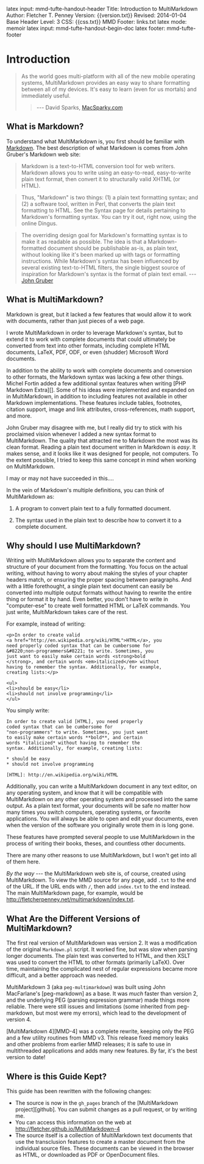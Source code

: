latex input:	mmd-tufte-handout-header
Title:	Introduction to MultiMarkdown  
Author:	Fletcher T. Penney
Version:	{{version.txt}}
Revised:	2014-01-04 
Base Header Level:	3
CSS:	{{css.txt}}
MMD Footer:	links.txt
latex mode:	memoir
latex input:	mmd-tufte-handout-begin-doc
latex footer:	mmd-tufte-footer


# Introduction #

> As the world goes multi-platform with all of the new mobile operating systems, MultiMarkdown provides an easy way to share formatting between all of my devices. It's easy to learn (even for us mortals) and immediately useful.
>> --- David Sparks, [MacSparky.com](http://MacSparky.com/)


## What is Markdown? ##

To understand what MultiMarkdown is, you first should be familiar with
[Markdown](http://daringfireball.net/projects/markdown/ "Daring Fireball:
Markdown"). The best description of what Markdown is comes from John Gruber's
Markdown web site:

> Markdown is a text-to-HTML conversion tool for web writers. Markdown
> allows you to write using an easy-to-read, easy-to-write plain text
> format, then convert it to structurally valid XHTML (or HTML).

> Thus, "Markdown" is two things: (1) a plain text formatting
> syntax; and (2) a software tool, written in Perl, that converts
> the plain text formatting to HTML. See the Syntax page for details
> pertaining to Markdown's formatting syntax. You can try it out,
> right now, using the online Dingus.

> The overriding design goal for Markdown's formatting syntax is to
> make it as readable as possible. The idea is that a Markdown-formatted
> document should be publishable as-is, as plain text, without looking
> like it's been marked up with tags or formatting instructions. While
> Markdown's syntax has been influenced by several existing
> text-to-HTML filters, the single biggest source of inspiration for
> Markdown's syntax is the format of plain text email. --- [John Gruber]

[John Gruber]: http://daringfireball.net/projects/markdown/ "Daring Fireball: Markdown"


## What is MultiMarkdown? ##

Markdown is great, but it lacked a few features that would allow it to work
with documents, rather than just pieces of a web page.

I wrote MultiMarkdown in order to leverage Markdown's syntax, but to extend it
to work with complete documents that could ultimately be converted from text
into other formats, including complete HTML documents, LaTeX, PDF, ODF, or
even (shudder) Microsoft Word documents.

In addition to the ability to work with complete documents and conversion to
other formats, the Markdown syntax was lacking a few other things. Michel
Fortin added a few additional syntax features when writing [PHP Markdown
Extra][]. Some of his ideas were implemented and expanded on in MultiMarkdown,
in addition to including features not available in other Markdown
implementations. These features include tables, footnotes, citation support,
image and link attributes, cross-references, math support, and more.

John Gruber may disagree with me, but I really did try to stick with his
proclaimed vision whenever I added a new syntax format to MultiMarkdown. The
quality that attracted me to Markdown the most was its clean format. Reading a
plain text document written in Markdown is *easy*. It makes sense, and it
looks like it was designed for people, not computers. To the extent possible,
I tried to keep this same concept in mind when working on MultiMarkdown.

I may or may not have succeeded in this....

In the vein of Markdown's multiple definitions, you can think of MultiMarkdown
as:

1. A program to convert plain text to a fully formatted document.

2. The syntax used in the plain text to describe how to convert it to a
   complete document.


## Why should I use MultiMarkdown? ##

Writing with MultiMarkdown allows you to separate the content and structure of
your document  from the formatting. You  focus on the actual  writing, without
having to  worry about  making the  styles of your  chapter headers  match, or
ensuring the proper spacing between paragraphs. And with a little forethought,
a single  plain text  document can  easily be  converted into  multiple output
formats without having to rewrite the entire  thing or format it by hand. Even
better, you  don't have to  write in  "computer-ese" to create  well formatted
HTML or LaTeX commands. You just write, MultiMarkdown takes care of the rest.

For example, instead of writing:

	<p>In order to create valid 
	<a href="http://en.wikipedia.org/wiki/HTML">HTML</a>, you 
	need properly coded syntax that can be cumbersome for 
	&#8220;non-programmers&#8221; to write. Sometimes, you
	just want to easily make certain words <strong>bold
	</strong>, and certain words <em>italicized</em> without
	having to remember the syntax. Additionally, for example,
	creating lists:</p>

	<ul>
	<li>should be easy</li>
	<li>should not involve programming</li>
	</ul>

You simply write:

	In order to create valid [HTML], you need properly
	coded syntax that can be cumbersome for 
	"non-programmers" to write. Sometimes, you just want
	to easily make certain words **bold**, and certain 
	words *italicized* without having to remember the 
	syntax. Additionally, for example, creating lists:

	* should be easy
	* should not involve programming

	[HTML]: http://en.wikipedia.org/wiki/HTML


Additionally, you  can write a MultiMarkdown  document in any text  editor, on
any operating system,  and know that it will be  compatible with MultiMarkdown
on any other operating  system and processed into the same  output. As a plain
text format, your documents  will be safe no matter how  many times you switch
computers, operating  systems, or  favorite applications.  You will  always be
able to open  and edit your documents,  even when the version  of the software
you originally wrote them in is long gone.

These features have prompted several people to use MultiMarkdown in the
process of writing their books, theses, and countless other documents.

There are many other reasons to use MultiMarkdown, but I won't get into all of
them here.

*By the way* --- the MultiMarkdown web site is, of course, created using
MultiMarkdown. To view the MMD source for any page, add `.txt` to the end of
the URL. If the URL ends with `/`, then add `index.txt` to the end instead.
The main MultiMarkdown page, for example, would be
<http://fletcherpenney.net/multimarkdown/index.txt>.


## What Are the Different Versions of MultiMarkdown? ##

The first real version of MultiMarkdown was version 2.  It was a modification of the original `Markdown.pl` script.  It worked fine, but was slow when parsing longer documents.  The plain text was converted to HTML, and then XSLT was used to convert the HTML to other formats (primarily LaTeX).  Over time, maintaining the complicated nest of regular expressions became more difficult, and a better approach was needed.

MultiMarkdown 3 (aka `peg-multimarkdown`) was built using John MacFarlane's [peg-markdown] as a base.  It was *much* faster than version 2, and the underlying PEG (parsing expression grammar) made things more reliable.  There were still issues and limitations (some inherited from peg-markdown, but most were my errors), which lead to the development of version 4.

[MultiMarkdown 4][MMD-4] was a complete rewrite, keeping only the PEG and a few utility routines from MMD v3.  This release fixed memory leaks and other problems from earlier MMD releases; it is safe to use in multithreaded applications and adds many new features.  By far, it's the best version to date!


## Where is this Guide Kept? ##

This guide has been rewritten with the following changes:

* The source is now in the `gh_pages` branch of the [MultiMarkdown project][github].  You can submit changes as a pull request, or by writing me.
* You can access this information on the web at <http://fletcher.github.io/MultiMarkdown-4>
* The source itself is a collection of MultiMarkdown text documents that use the transclusion features to create a master document from the individual source files.  These documents can be viewed in the browser as HTML, or downloaded as PDF or OpenDocument files.
